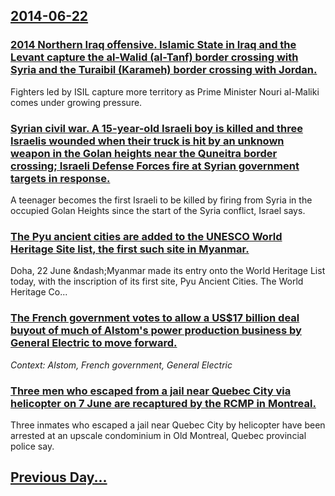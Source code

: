 ## [2014-06-22](/news/2014/06/22/index.md)

### [2014 Northern Iraq offensive. Islamic State in Iraq and the Levant capture the al-Walid (al-Tanf) border crossing with Syria and the Turaibil (Karameh) border crossing with Jordan. ](/news/2014/06/22/2014-northern-iraq-offensive-islamic-state-in-iraq-and-the-levant-capture-the-al-walid-al-tanf-border-crossing-with-syria-and-the-turaibi.md)
Fighters led by ISIL capture more territory as Prime Minister Nouri al-Maliki comes under growing pressure.

### [Syrian civil war. A 15-year-old Israeli boy is killed and three Israelis wounded when their truck is hit by an unknown weapon in the Golan heights near the Quneitra border crossing; Israeli Defense Forces fire at Syrian government targets in response. ](/news/2014/06/22/syrian-civil-war-a-15-year-old-israeli-boy-is-killed-and-three-israelis-wounded-when-their-truck-is-hit-by-an-unknown-weapon-in-the-golan-h.md)
A teenager becomes the first Israeli to be killed by firing from Syria in the occupied Golan Heights since the start of the Syria conflict, Israel says.

### [The Pyu ancient cities are added to the UNESCO World Heritage Site list, the first such site in Myanmar. ](/news/2014/06/22/the-pyu-ancient-cities-are-added-to-the-unesco-world-heritage-site-list-the-first-such-site-in-myanmar.md)
Doha,&#x20;22&#x20;June&#x20;&amp;ndash&#x3b;Myanmar&#x20;made&#x20;its&#x20;entry&#x20;onto&#x20;the&#x20;World&#x20;Heritage&#x20;List&#x20;today,&#x20;with&#x20;the&#x20;inscription&#x20;of&#x20;its&#x20;first&#x20;site,&#x20;Pyu&#x20;Ancient&#x20;Cities.&#x20;The&#x20;World&#x20;Heritage&#x20;Co...

### [The French government votes to allow a US$17 billion deal buyout of much of Alstom's power production business by General Electric to move forward. ](/news/2014/06/22/the-french-government-votes-to-allow-a-us-17-billion-deal-buyout-of-much-of-alstom-s-power-production-business-by-general-electric-to-move-f.md)
_Context: Alstom, French government, General Electric_

### [Three men who escaped from a jail near Quebec City via helicopter on 7 June are recaptured by the RCMP in Montreal. ](/news/2014/06/22/three-men-who-escaped-from-a-jail-near-quebec-city-via-helicopter-on-7-june-are-recaptured-by-the-rcmp-in-montreal.md)
Three inmates who escaped a jail near Quebec City by helicopter have been arrested at an upscale condominium in Old Montreal, Quebec provincial police say.

## [Previous Day...](/news/2014/06/21/index.md)

